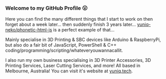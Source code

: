 ### Welcome to my GitHub Profile 😮

Here you can find the many different things that I start to work on then forget about a week later... then suddenly finish 3 years later... [yuniq-neko/phonetic-html-js](https://github.com/yuniq-neko/phonetic-html-js/) is a perfect example of that...

Mainly specialise in 3D Printing & SBC devices like Arduino & RaspberryPi, but also do a fair bit of JavaScript, PowerShell & C++ coding/programming/scripting/whateveryouwannacallit.

I also run my own business specialising in 3D Printer Accessories, 3D Printing Services, Laser Cutting Services, and more! All based in Melbourne, Australia! You can visit it's website at [yuniq.tech](https://yuniq.tech/).
